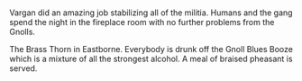 # 

Vargan did an amazing job stabilizing all of the militia. 
Humans and the gang spend the night in the fireplace room
with no further problems from the Gnolls. 

The Brass Thorn in Eastborne. 
Everybody is drunk off the Gnoll Blues Booze which is a mixture of all the 
strongest alcohol. 
A meal of braised pheasant is served. 